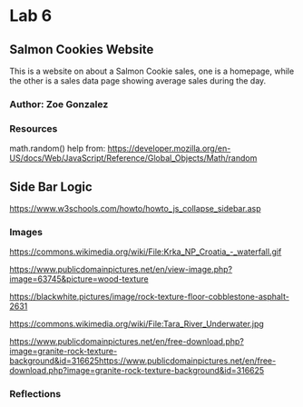 
# Lab 6

## Salmon Cookies Website

This is a website on about a Salmon Cookie sales, one is a homepage, while the other is a sales data page showing average sales during the day.

### Author: Zoe Gonzalez

### Resources
math.random() help from:
https://developer.mozilla.org/en-US/docs/Web/JavaScript/Reference/Global_Objects/Math/random

## Side Bar Logic 
https://www.w3schools.com/howto/howto_js_collapse_sidebar.asp



### Images
https://commons.wikimedia.org/wiki/File:Krka_NP_Croatia_-_waterfall.gif

https://www.publicdomainpictures.net/en/view-image.php?image=63745&picture=wood-texture

https://blackwhite.pictures/image/rock-texture-floor-cobblestone-asphalt-2631

https://commons.wikimedia.org/wiki/File:Tara_River_Underwater.jpg

https://www.publicdomainpictures.net/en/free-download.php?image=granite-rock-texture-background&id=316625https://www.publicdomainpictures.net/en/free-download.php?image=granite-rock-texture-background&id=316625


### Reflections
